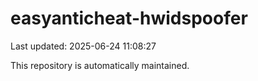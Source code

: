 # easyanticheat-hwidspoofer

Last updated: 2025-06-24 11:08:27

This repository is automatically maintained.
